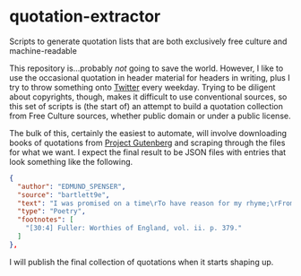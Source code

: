 # quotation-extractor
Scripts to generate quotation lists that are both exclusively free culture and machine-readable

This repository is...probably _not_ going to save the world.  However, I like to use the occasional quotation in header material for headers in writing, plus I try to throw something onto [Twitter](https://twitter.com/jcolag) every weekday.  Trying to be diligent about copyrights, though, makes it difficult to use conventional sources, so this set of scripts is (the start of) an attempt to build a quotation collection from Free Culture sources, whether public domain or under a public license.

The bulk of this, certainly the easiest to automate, will involve downloading books of quotations from [Project Gutenberg](https://www.gutenberg.org) and scraping through the files for what we want.  I expect the final result to be JSON files with entries that look something like the following.

```JSON
{
  "author": "EDMUND_SPENSER",
  "source": "bartlett9e",
  "text": "I was promised on a time\rTo have reason for my rhyme;\rFrom that time unto this season,\rI received nor rhyme nor reason.[30:3]\rLines on his Promised Pension.[30:4]",
  "type": "Poetry",
  "footnotes": [
    "[30:4] Fuller: Worthies of England, vol. ii. p. 379."
  ]
},
```

I will publish the final collection of quotations when it starts shaping up.

